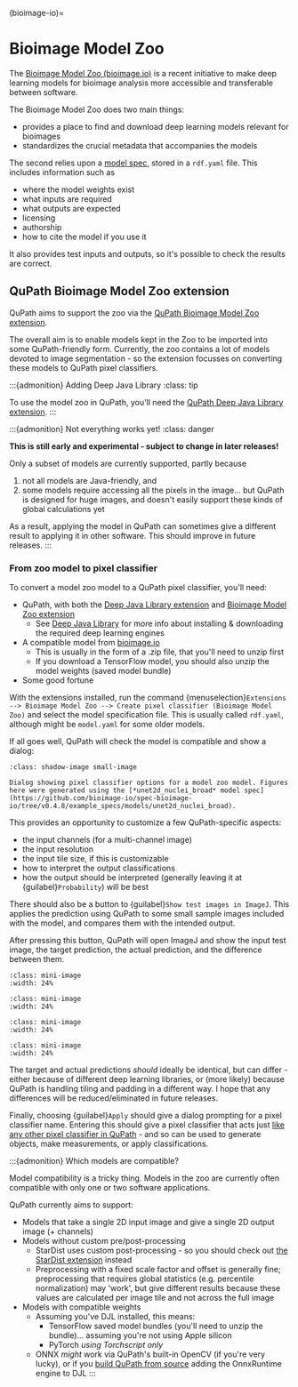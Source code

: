(bioimage-io)=
# Bioimage Model Zoo

The [Bioimage Model Zoo (bioimage.io)](https://bioimage.io) is a recent initiative to make deep learning models for bioimage analysis more accessible and transferable between software.

The Bioimage Model Zoo does two main things:
* provides a place to find and download deep learning models relevant for bioimages
* standardizes the crucial metadata that accompanies the models

The second relies upon a [model spec](https://github.com/bioimage-io/spec-bioimage-io), stored in a `rdf.yaml` file.
This includes information such as 
* where the model weights exist
* what inputs are required
* what outputs are expected
* licensing
* authorship
* how to cite the model if you use it

It also provides test inputs and outputs, so it's possible to check the results are correct.


## QuPath Bioimage Model Zoo extension

QuPath aims to support the zoo via the [QuPath Bioimage Model Zoo extension](https://github.com/qupath/qupath-extension-bioimageio).

The overall aim is to enable models kept in the Zoo to be imported into some QuPath-friendly form.
Currently, the zoo contains a lot of models devoted to image segmentation - so the extension focusses on converting these models to QuPath pixel classifiers.


:::{admonition} Adding Deep Java Library
:class: tip

To use the model zoo in QuPath, you'll need the [QuPath Deep Java Library extension](djl).
:::


:::{admonition} Not everything works yet!
:class: danger

**This is still early and experimental - subject to change in later releases!**

Only a subset of models are currently supported, partly because 

1. not all models are Java-friendly, and
2. some models require accessing all the pixels in the image... but QuPath is designed for huge images, and doesn't easily support these kinds of global calculations yet

As a result, applying the model in QuPath can sometimes give a different result to applying it in other software.
This should improve in future releases.
:::

### From zoo model to pixel classifier

To convert a model zoo model to a QuPath pixel classifier, you'll need:

* QuPath, with both the [Deep Java Library extension](https://github.com/qupath/qupath-extension-djl) and [Bioimage Model Zoo extension](https://github.com/qupath/qupath-extension-bioimageio)
  * See [Deep Java Library](djl) for more info about installing & downloading the required deep learning engines
* A compatible model from [bioimage.io](http://bioimage.io)
  * This is usually in the form of a .zip file, that you'll need to unzip first
  * If you download a TensorFlow model, you should also unzip the model weights (saved model bundle)
* Some good fortune

With the extensions installed, run the command {menuselection}`Extensions --> Bioimage Model Zoo --> Create pixel classifier (Bioimage Model Zoo)` and select the model specification file.
This is usually called `rdf.yaml`, although might be `model.yaml` for some older models.

If all goes well, QuPath will check the model is compatible and show a dialog:


```{figure} images/bioimage_dialog.png
:class: shadow-image small-image

Dialog showing pixel classifier options for a model zoo model. Figures here were generated using the [*unet2d_nuclei_broad* model spec](https://github.com/bioimage-io/spec-bioimage-io/tree/v0.4.8/example_specs/models/unet2d_nuclei_broad).
```

This provides an opportunity to customize a few QuPath-specific aspects:
* the input channels (for a multi-channel image)
* the input resolution
* the input tile size, if this is customizable
* how to interpret the output classifications
* how the output should be interpreted (generally leaving it at {guilabel}`Probability`) will be best

There should also be a button to {guilabel}`Show test images in ImageJ`.
This applies the prediction using QuPath to some small sample images included with the model, and compares them with the intended output.

After pressing this button, QuPath will open ImageJ and show the input test image, the target prediction, the actual prediction, and the difference between them.

```{image} images/bioimage_broad_image.png
:class: mini-image
:width: 24%
```
```{image} images/bioimage_broad_target.png
:class: mini-image
:width: 24%
```
```{image} images/bioimage_broad_prediction.png
:class: mini-image
:width: 24%
```
```{image} images/bioimage_broad_difference.png
:class: mini-image
:width: 24%
```

The target and actual predictions *should* ideally be identical, but can differ - either because of different deep learning libraries, or (more likely) because QuPath is handling tiling and padding in a different way.
I hope that any differences will be reduced/eliminated in future releases.

Finally, choosing {guilabel}`Apply` should give a dialog prompting for a pixel classifier name.
Entering this should give a pixel classifier that acts just [like any other pixel classifier in QuPath](pixel-classification-tutorial) - and so can be used to generate objects, make measurements, or apply classifications.


:::{admonition} Which models are compatible?

Model compatibility is a tricky thing.
Models in the zoo are currently often compatible with only one or two software applications.

QuPath currently aims to support:

* Models that take a single 2D input image and give a single 2D output image (+ channels)
* Models without custom pre/post-processing
  * StarDist uses custom post-processing - so you should check out [the StarDist extension](stardist-extension) instead
  * Preprocessing with a fixed scale factor and offset is generally fine; preprocessing that requires global statistics (e.g. percentile normalization) may 'work', but give different results because these values are calculated per image tile and not across the full image
* Models with compatible weights
  * Assuming you've DJL installed, this means:
    * TensorFlow saved model bundles (you'll need to unzip the bundle)... assuming you're not using Apple silicon
    * PyTorch *using Torchscript only*
  * ONNX *might* work via QuPath's built-in OpenCV (if you're very lucky), or if you [build QuPath from source](building) adding the OnnxRuntime engine to DJL
:::
